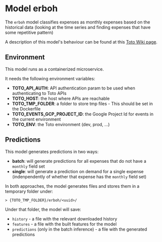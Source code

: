 # Model erboh
The `erboh` model classifies expenses as monthly expenses based on the historical data (looking at the time series and finding expenses that have some repetitive pattern)

A description of this model's behaviour can be found at this [Toto Wiki page](https://github.com/nicolasances/guides/wiki/Model-Design:-erboh).

## Environment
This model runs as a containerized microservice. 

It needs the following environment variables: 
 * **TOTO_API_AUTH**: API authentication param to be used when authenticating to Toto APIs
 * **TOTO_HOST**: the host where APIs are reachable 
 * **TOTO_TMP_FOLDER**: a folder to store tmp files - This should be set in the Dockerfile
 * **TOTO_EVENTS_GCP_PROJECT_ID**: the Google Project Id for events in the current environment
 * **TOTO_ENV**: the Toto environment (dev, prod, ...)

## Predictions
This model generates predictions in two ways: 
 * **batch**: will generate predictions for all expenses that do not have a `monthly` field set
 * **single**: will generate a prediction on demand for a single expense (indenpendently of whether that expense has the `monthly` field set)

In both approaches, the model generates files and stores them in a temporary folder under:
```
> {TOTO_TMP_FOLDER}/erboh/<uuid>/
```
Under that folder, the model will save:
 * `history` - a file with the relevant downloaded history
 * `features` - a file with the built features for the model
 * `predictions` (only in the batch inference) - a file with the generated predictions